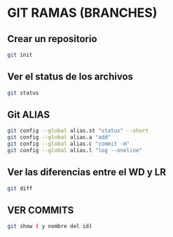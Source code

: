 # GIT RAMAS (BRANCHES)
## Crear un repositorio
````sh
git init
````
## Ver el status de los archivos
`````sh
git status
`````
## Git ALIAS 
````sh
git config --global alias.st "status" --short
git config --global alias.a "add"
git config --global alias.c "commit -m"
git config --global alias.l "log --oneline"
````
## Ver las diferencias entre el WD y LR
````sh
git diff
````

## VER COMMITS
````sh
git show ( y nombre del id)
````
